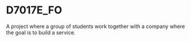# D7017E_FO
A project where a group of students work together with a company where the goal is to build a service.
